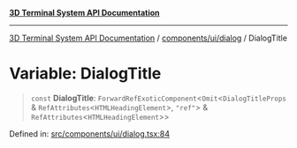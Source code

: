 [**3D Terminal System API Documentation**](../../../../README.md)

***

[3D Terminal System API Documentation](../../../../README.md) / [components/ui/dialog](../README.md) / DialogTitle

# Variable: DialogTitle

> `const` **DialogTitle**: `ForwardRefExoticComponent`\<`Omit`\<`DialogTitleProps` & `RefAttributes`\<`HTMLHeadingElement`\>, `"ref"`\> & `RefAttributes`\<`HTMLHeadingElement`\>\>

Defined in: [src/components/ui/dialog.tsx:84](https://github.com/Dicommunitas/ThreeJS_Terminal_3D/blob/1e74b7c848780edcc8caac62c0023b31b5be34f5/src/components/ui/dialog.tsx#L84)

